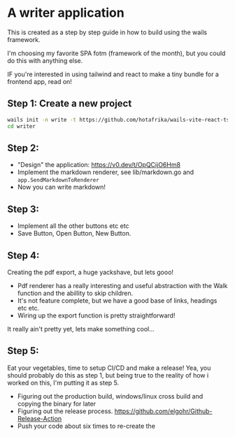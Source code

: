 # A writer application

This is created as a step by step guide in how to build using the wails framework.

I'm choosing my favorite SPA fotm (framework of the month), but you could do this with anything else.

IF you're interested in using tailwind and react to make a tiny bundle for a frontend app, read on!

## Step 1: Create a new project

```bash
wails init -n write -t https://github.com/hotafrika/wails-vite-react-ts-tailwind-template
cd writer
```


## Step 2:

- "Design" the application: https://v0.dev/t/OpQCijO6Hm8
- Implement the markdown renderer, see lib/markdown.go and `app.SendMarkdownToRenderer`
- Now you can write markdown!

## Step 3:

- Implement all the other buttons etc etc
- Save Button, Open Button, New Button.

## Step 4:

Creating the pdf export, a huge yackshave, but lets gooo!

- Pdf renderer has a really interesting and useful abstraction with the Walk function and the abillity to skip children.
- It's not feature complete, but we have a good base of links, headings etc etc.
- Wiring up the export function is pretty straightforward!

It really ain't pretty yet, lets make something cool...


## Step 5:

Eat your vegetables, time to setup CI/CD and make a release! Yea, you should probably do this as step 1, but being true to the reality of how i worked on this, I'm putting it as step 5.

- Figuring out the production build, windows/linux cross build and copying the binary for later
- Figuring out the release process. https://github.com/elgohr/Github-Release-Action
- Push your code about six times to re-create the 